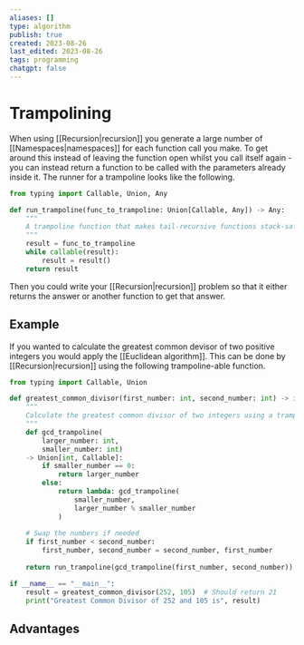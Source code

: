 ```yaml
---
aliases: []
type: algorithm
publish: true
created: 2023-08-26
last_edited: 2023-08-26
tags: programming
chatgpt: false
---
```

# Trampolining

When using [[Recursion|recursion]] you generate a large number of [[Namespaces|namespaces]] for each function call you make. To get around this instead of leaving the function open whilst you call itself again - you can instead return a function to be called with the parameters already inside it. The runner for a trampoline looks like the following.

```python
from typing import Callable, Union, Any

def run_trampoline(func_to_trampoline: Union[Callable, Any]) -> Any:
    """
    A trampoline function that makes tail-recursive functions stack-safe.
    """
    result = func_to_trampoline
    while callable(result):
        result = result()
    return result
```

Then you could write your [[Recursion|recursion]] problem so that it either returns the answer or another function to get that answer.

## Example

If you wanted to calculate the greatest common devisor of two positive integers you would apply the [[Euclidean algorithm]]. This can be done by [[Recursion|recursion]] using the following trampoline-able function.

```python
from typing import Callable, Union

def greatest_common_divisor(first_number: int, second_number: int) -> int:
    """
    Calculate the greatest common divisor of two integers using a trampoline.
    """
    def gcd_trampoline(
	    larger_number: int, 
	    smaller_number: int) 
	-> Union[int, Callable]:
        if smaller_number == 0:
            return larger_number
        else:
            return lambda: gcd_trampoline(
	            smaller_number, 
	            larger_number % smaller_number
	        )
    
    # Swap the numbers if needed
    if first_number < second_number:
        first_number, second_number = second_number, first_number
    
    return run_trampoline(gcd_trampoline(first_number, second_number))

if __name__ == "__main__":
    result = greatest_common_divisor(252, 105)  # Should return 21
    print("Greatest Common Divisor of 252 and 105 is", result)

```

## Advantages

